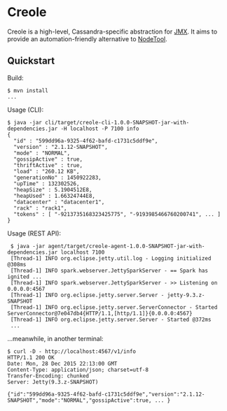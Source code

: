 Creole
======

Creole is a high-level, Cassandra-specific abstraction for [JMX](https://en.wikipedia.org/wiki/Java_Management_Extensions). It aims to provide an automation-friendly alternative to [NodeTool](https://wiki.apache.org/cassandra/NodeTool).

Quickstart
----------

Build:

    $ mvn install
    ...

Usage (CLI):

    $ java -jar cli/target/creole-cli-1.0.0-SNAPSHOT-jar-with-dependencies.jar -H localhost -P 7100 info
    {
      "id" : "599dd96a-9325-4f62-bafd-c1731c5ddf9e",
      "version" : "2.1.12-SNAPSHOT",
      "mode" : "NORMAL",
      "gossipActive" : true,
      "thriftActive" : true,
      "load" : "260.12 KB",
      "generationNo" : 1450922283,
      "upTime" : 132302526,
      "heapSize" : 5.1904512E8,
      "heapUsed" : 1.66324744E8,
      "datacenter" : "datacenter1",
      "rack" : "rack1",
      "tokens" : [ "-9213735168323425775", "-9193985466760200741", ... ]
    }

Usage (REST API):

     $ java -jar agent/target/creole-agent-1.0.0-SNAPSHOT-jar-with-dependencies.jar localhost 7100
     [Thread-1] INFO org.eclipse.jetty.util.log - Logging initialized @308ms
     [Thread-1] INFO spark.webserver.JettySparkServer - == Spark has ignited ...
     [Thread-1] INFO spark.webserver.JettySparkServer - >> Listening on 0.0.0.0:4567
     [Thread-1] INFO org.eclipse.jetty.server.Server - jetty-9.3.z-SNAPSHOT
     [Thread-1] INFO org.eclipse.jetty.server.ServerConnector - Started ServerConnector@7e047db4{HTTP/1.1,[http/1.1]}{0.0.0.0:4567}
     [Thread-1] INFO org.eclipse.jetty.server.Server - Started @372ms
     ...

...meanwhile, in another terminal:

    $ curl -D - http://localhost:4567/v1/info
    HTTP/1.1 200 OK
    Date: Mon, 28 Dec 2015 22:13:00 GMT
    Content-Type: application/json; charset=utf-8
    Transfer-Encoding: chunked
    Server: Jetty(9.3.z-SNAPSHOT)

    {"id":"599dd96a-9325-4f62-bafd-c1731c5ddf9e","version":"2.1.12-SNAPSHOT","mode":"NORMAL","gossipActive":true, ... }

